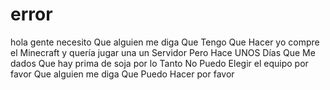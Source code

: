# error
hola gente necesito Que alguien me diga Que Tengo Que Hacer yo compre el Minecraft y quería jugar una un Servidor Pero Hace UNOS Días Que Me dados Que hay prima de soja por lo Tanto No Puedo Elegir el equipo por favor Que alguien me diga Que Puedo Hacer por favor 
